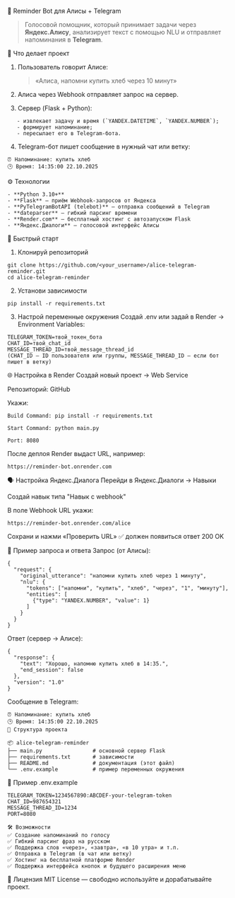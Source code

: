 🤖 Reminder Bot для Алисы + Telegram

> Голосовой помощник, который принимает задачи через **Яндекс.Алису**, анализирует текст с помощью NLU и отправляет напоминания в **Telegram**.

🧠 Что делает проект

1. Пользователь говорит Алисе:  
   > «Алиса, напомни купить хлеб через 10 минут»

2. Алиса через Webhook отправляет запрос на сервер.

3. Сервер (Flask + Python):
```
   - извлекает задачу и время (`YANDEX.DATETIME`, `YANDEX.NUMBER`);
   - формирует напоминание;
   - пересылает его в Telegram-бота.
```

4. Telegram-бот пишет сообщение в нужный чат или ветку:
```
⏰ Напоминание: купить хлеб
🕒 Время: 14:35:00 22.10.2025
```


⚙️ Технологии
```
- **Python 3.10+**
- **Flask** — приём Webhook-запросов от Яндекса  
- **PyTelegramBotAPI (telebot)** — отправка сообщений в Telegram  
- **dateparser** — гибкий парсинг времени  
- **Render.com** — бесплатный хостинг с автозапуском Flask  
- **Яндекс.Диалоги** — голосовой интерфейс Алисы  
```


🚀 Быстрый старт

1. Клонируй репозиторий

```
git clone https://github.com/<your_username>/alice-telegram-reminder.git
cd alice-telegram-reminder
```
2. Установи зависимости
```
pip install -r requirements.txt
```
3. Настрой переменные окружения
Создай .env или задай в Render → Environment Variables:

```
TELEGRAM_TOKEN=твой_токен_бота
CHAT_ID=твой_chat_id
MESSAGE_THREAD_ID=твой_message_thread_id
(CHAT_ID — ID пользователя или группы, MESSAGE_THREAD_ID — если бот пишет в ветку)
```
🌐 Настройка в Render
Создай новый проект → Web Service

Репозиторий: GitHub

Укажи:
```
Build Command: pip install -r requirements.txt

Start Command: python main.py

Port: 8080
```
После деплоя Render выдаст URL, например:
```
https://reminder-bot.onrender.com
```

🗣️ Настройка Яндекс.Диалога
Перейди в Яндекс.Диалоги → Навыки

Создай навык типа "Навык с webhook"

В поле Webhook URL укажи:

```
https://reminder-bot.onrender.com/alice
```
Сохрани и нажми «Проверить URL»
✅ должен появиться ответ 200 OK

🧩 Пример запроса и ответа
Запрос (от Алисы):

```
{
  "request": {
    "original_utterance": "напомни купить хлеб через 1 минуту",
    "nlu": {
      "tokens": ["напомни", "купить", "хлеб", "через", "1", "минуту"],
      "entities": [
        {"type": "YANDEX.NUMBER", "value": 1}
      ]
    }
  }
}
```
Ответ (сервер → Алисе):

```
{
  "response": {
    "text": "Хорошо, напомню купить хлеб в 14:35.",
    "end_session": false
  },
  "version": "1.0"
}
```
Сообщение в Telegram:

```
⏰ Напоминание: купить хлеб
🕒 Время: 14:35:00 22.10.2025
📁 Структура проекта
```
```
📦 alice-telegram-reminder
├── main.py                # основной сервер Flask
├── requirements.txt       # зависимости
├── README.md              # документация (этот файл)
└── .env.example           # пример переменных окружения
```
🧩 Пример .env.example
```
TELEGRAM_TOKEN=1234567890:ABCDEF-your-telegram-token
CHAT_ID=987654321
MESSAGE_THREAD_ID=1234
PORT=8080
```
```
🛠 Возможности
✅ Создание напоминаний по голосу
✅ Гибкий парсинг фраз на русском
✅ Поддержка слов «через», «завтра», «в 10 утра» и т.п.
✅ Отправка в Telegram (в чат или ветку)
✅ Хостинг на бесплатной платформе Render
✅ Поддержка интерфейса кнопок и будущего расширения меню
```
📜 Лицензия
MIT License — свободно используйте и дорабатывайте проект.
